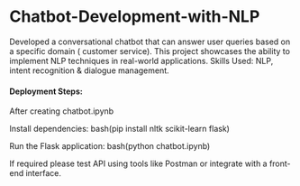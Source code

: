 # Chatbot-Development-with-NLP
Developed a conversational chatbot that can answer user queries based on a specific domain ( customer service). This project showcases the ability to implement NLP techniques in real-world applications. Skills Used: NLP, intent recognition &amp; dialogue management.


#### Deployment Steps:
After creating chatbot.ipynb

Install dependencies:
bash(pip install nltk scikit-learn flask)


Run the Flask application:
bash(python chatbot.ipynb)

If required please test API using tools like Postman or integrate with a front-end interface.
